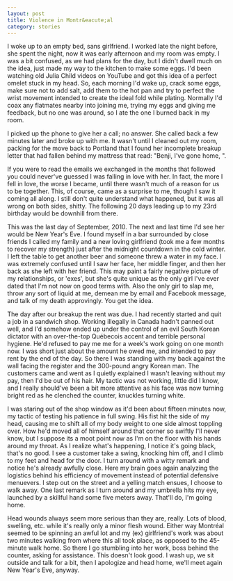 ```yaml
---
layout: post
title: Violence in Montr&eacute;al
category: stories
---
```

I woke up to an empty bed, sans girlfriend. I worked late the night before, she spent the night, now it was early afternoon and my room was empty. I was a bit confused, as we had plans for the day, but I didn't dwell much on the idea, just made my way to the kitchen to make some eggs. I'd been watching old Julia Child videos on YouTube and got this idea of a perfect omelet stuck in my head. So, each morning I'd wake up, crack some eggs, make sure not to add salt, add them to the hot pan and try to perfect the wrist movement intended to create the ideal fold while plating. Normally I'd coax any flatmates nearby into joining me, trying my eggs and giving me feedback, but no one was around, so I ate the one I burned back in my room.

I picked up the phone to give her a call; no answer. She called back a few minutes later and broke up with me. It wasn't until I cleaned out my room, packing for the move back to Portland that I found her incomplete breakup letter that had fallen behind my mattress that read: &quot;Benji, I've gone home, &quot;.

If you were to read the emails we exchanged in the months that followed you could never've guessed I was falling in love with her. In fact, the more I fell in love, the worse I became, until there wasn't much of a reason for us to be together. This, of course, came as a surprise to me, though I saw it coming all along. I still don't quite understand what happened, but it was all wrong on both sides, shitty. The following 20 days leading up to my 23rd birthday would be downhill from there.

This was the last day of September, 2010. The next and last time I'd see her would be New Year's Eve. I found myself in a bar surrounded by close friends I called my family and a new loving girlfriend (took me a few months to recover my strength) just after the midnight countdown in the cold winter. I left the table to get another beer and someone threw a water in my face. I was extremely confused until I saw her face, her middle finger, and then her back as she left with her friend. This may paint a fairly negative picture of my relationships, or 'exes', but she's quite unique as the only girl I've ever dated that I'm not now on good terms with. Also the only girl to slap me, throw any sort of liquid at me, demean me by email and Facebook message, and talk of my death approvingly. You get the idea.

The day after our breakup the rent was due. I had recently started and quit a job in a sandwich shop. Working illegally in Canada hadn't panned out well, and I'd somehow ended up under the control of an evil South Korean dictator with an over-the-top Qu&eacute;becois accent and terrible personal hygiene. He'd refused to pay me me for a week's work going on one month now. I was short just about the amount he owed me, and intended to pay rent by the end of the day. So there I was standing with my back against the wall facing the register and the 300-pound angry Korean man. The customers came and went as I quietly explained I wasn't leaving without my pay, then I'd be out of his hair. My tactic was not working, little did I know, and I really should've been a bit more attentive as his face was now turning bright red as he clenched the counter, knuckles turning white.

I was staring out of the shop window as it'd been about fifteen minutes now, my tactic of testing his patience in full swing. His fist hit the side of my head, causing me to shift all of my body weight to one side almost toppling over. How he'd moved all of himself around that corner so swiftly I'll never know, but I suppose its a moot point now as I'm on the floor with his hands around my throat. As I realize what's happening, I notice it's going black, that's no good. I see a customer take a swing, knocking him off, and I climb to my feet and head for the door. I turn around with a witty remark and notice he's already awfully close. Here my brain goes again analyzing the logistics behind his efficiency of movement instead of potential defensive menuevers. I step out on the street and a yelling match ensues, I choose to walk away. One last remark as I turn around and my umbrella hits my eye, launched by a skillful hand some five meters away. That'll do, I'm going home.

Head wounds always seem more serious than they are, really. Lots of blood, swelling, etc. while it's really only a minor flesh wound. Either way Montr&eacute;al seemed to be spinning an awful lot and my (ex) girlfriend's work was about two minutes walking from where this all took place, as opposed to the 45-minute walk home. So there I go stumbling into her work, boss behind the counter, asking for assistance. This doesn't look good. I wash up, we sit outside and talk for a bit, then I apologize and head home, we'll meet again New Year's Eve, anyway.